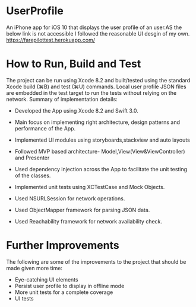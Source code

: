 # UserProfile
An iPhone app for iOS 10 that displays the user profile of an user.AS the below link is not accessible I followed the reasonable UI desgin of my own.
https://farepilottest.herokuapp.com/

# How to Run, Build and Test

The project can be run using Xcode 8.2 and built/tested using the standard Xcode build (⌘B) and test (⌘U) commands.
Local user profile JSON files are embedded in the test target to run the tests without relying on the network.
Summary of implementation details:

- Developed the App using Xcode 8.2 and Swift 3.0.

- Main focus on implementing right architecture, design patterns and performance of the App.

- Implemented UI modules using storyboards,stackview and auto layouts

 - Followed MVP based architecture- Model,View(View&ViewController) and Presenter

- Used dependency injection across the App to facilitate the unit testing of the classes.

 - Implemented unit tests using XCTestCase and Mock Objects.

 - Used NSURLSession for network operations.

 - Used ObjectMapper framework for parsing JSON data.

 - Used Reachability framework for network availability check.


# Further Improvements

The following are some of the improvements to the project that should be made given more time:

- Eye-catching UI elements
- Persist user profile to display in offline mode
- More unit tests for a complete coverage
- UI tests
